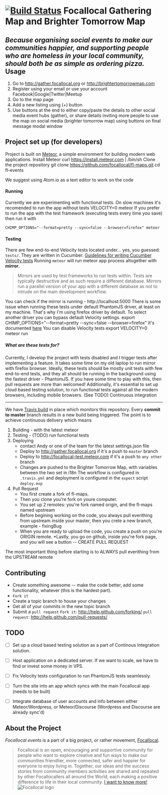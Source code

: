 [![Build Status](https://travis-ci.org/focallocal/fl-maps.svg?branch=master)](https://travis-ci.org/focallocal/fl-maps)
Focallocal Gathering Map and Brighter Tomorrow Map 
====================
*Because organising social events to make our communities happier, and supporting people who are homeless in your local community, should both be as simple as ordering pizza.*
Usage
-----
1. Go to http://gather.focallocal.org or http://brightertomorrowmap.com
2. Register using your email or use your account Facebook|Google|Twitter|Meetup
3. Go to the map page 
4. Add a new listing using (+) button
5. Use buttons at the end to either copy/paste the details to other social media event hubs (gather), or share details inviting more people to use the map on social media (brighter tomorrow map) using buttons on final message modal window


Project set up (for developers)
----------------------------
Project is built on [Meteor](https://github.com/meteor/meteor), a simple environment 
for building modern web applications.
Install Meteor
    curl https://install.meteor.com | /bin/sh
Clone the project repository
    git clone https://github.com/focallocal/fl-maps.git
    cd fl-events

We suggest using Atom.io as a text editor to work on the code
    
#### Running 
Currently we are experimenting with functional tests. On slow machines it's recomended to run the app without tests
    VELOCITY=0 meteor 
If you prefer to run the app with the test framework (executing tests every time you save) then run it with
   
    CHIMP_OPTIONS="--format=pretty --sync=false --browser=firefox" meteor
    
#### Testing
There are few end-to-end Velocity tests located under... yes, you guessed: `tests/`. They are written in Cucumber. 
[Guidelines for writing Cucumber Velocity tests](velocity.readme.io/v1.0/docs/getting-started-with-cucumber)
Running `meteor` will run meteor app process altogether with **mirror**. 
> Mirrors are used by test frameworks to run tests within. Tests are typically destructive and as such require a different database. Mirrors run a parallel version of your app with a different database as not to intrude on the main development workflow.
  
You can check if the mirror is running - http://localhost:5000
There is some issue when running these tests under default PhantomJS driver, at least on my machine. 
That's why I'm using firefox driver by default. To select another driver you can bypass default Velocity settings.
    export CHIMP_OPTIONS="--format=pretty --sync=false --browser=firefox"
It's documented [here](https://velocity.readme.io/docs/getting-started-with-cucumber#section-chimp-options)
You can disable Velocity tests
    export VELOCITY=0 
    meteor run
    
##### What are these tests for?
Currently, I develop the project with tests disabled and I trigger tests after implementing a feature. It takes some time on my old laptop to run mirror with firefox browser.
Ideally, these tests should be mostly unit tests with few end-to-end tests, and they all should be running in the background using the fastest driver - PhantomJS. If you have some time to play with this, then pull requests are more than welcomed!
Additionally, it's essential to set up cloud based testing solution, to run functional tests against all the modern browsers, including mobile browsers. (See TODO)
Continuous integration


----------------------------
We have [Travis build](https://travis-ci.org/focallocal/fl-maps) in place which monitors this repository. 
Every **commit to master** branch results in a new build being triggered. 
The point is to achieve continuous delivery which means 
1. Building - with the latest meteor 
2. Testing - (TODO) run functional tests 
3. Deploying 
    * contact Andy or one of the team for the latest settings.json file
    * Deploy to http://gather.focallocal.org if it's a push to `master` branch
    * Deploy to http://focallocal-test.meteor.com if it's a push to `any other` branch
    * Changes are pushed to the Brighter Tomorrow Map, with variables between the two set in i18n
The workflow is configured in `.travis.yml` and deployment is configured in the `expect` script `deploy.exp`
4. Pull Request
    * You first create a fork of fl-maps.
    * Then you clone you're fork on youre computer.
    * You set up 2 remotes: you're fork named origin, and the fl-maps named upstream
    * Before begining working on the code, you always pull everithing from upstream inside your master, then you crete a new branch, example - fixingBug
    * When you are ready to upload the code, you create a push on you're ORIGIN remote.
    *Lastly, you go on github, inside you're fork page, and you will see a button -- CREATE PULL REQUEST
    
The most important thing before starting is to ALWAYS pull everithing from the UPSTREAM remote


Contributing
------------
* Create something awesome -- make the code better, add some functionality,
  whatever (this is the hardest part).
* `Fork it`
* Create a topic branch to house your changes
* Get all of your commits in the new topic branch
* Submit a `pull request`
`Fork it`: http://help.github.com/forking/
`pull request`: http://help.github.com/pull-requests/


TODO
------------
- [ ] Set up a cloud based testing solution as a part of Continous Integration solution.
- [ ] Host application on a dedicated server. If we want to scale, we have to find or invest some money in VPS.
- [ ] Fix Velocity tests configuration to run PhantomJS tests seamlessly. 
- [ ] Turn the site into an app which syncs with the main Focallocal app (needs to be built)
- [ ] Integrate database of user accounts and info between either Meteor/Wordpress, or Meteor/Discourse (Wordpress and Discourse are already sync'd)


About the Project
-----------------
*Focallocal events* is a part of a big project, or rather movement, [Focallocal](http://focallocal.org). 
> Focallocal is an open, encouraging and supportive community for people who want to explore creative and fun ways to make our communities friendlier, more connected, safer and happier for everyone to enjoy living in.
> Together, our ideas and the success stories from community members activities are shared and repeated by other Focallocallers all around the World, each making a positive difference to life in their local community.
[I want to know more!](http://focallocal.org)
![Focallocal logo](http://focallocal.org/wp-content/uploads/2015/02/focallocal-very-low-res1-min.png)

